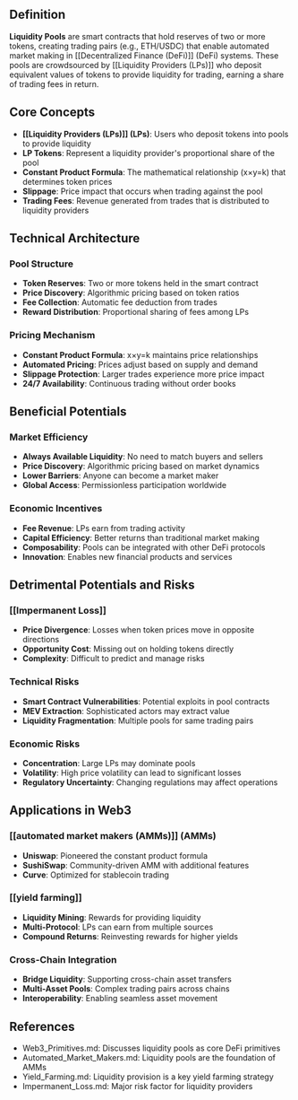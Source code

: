 
## Definition

**Liquidity Pools** are smart contracts that hold reserves of two or more tokens, creating trading pairs (e.g., ETH/USDC) that enable automated market making in [[Decentralized Finance (DeFi)]] (DeFi) systems. These pools are crowdsourced by [[Liquidity Providers (LPs)]] who deposit equivalent values of tokens to provide liquidity for trading, earning a share of trading fees in return.

## Core Concepts

- **[[Liquidity Providers (LPs)]] (LPs)**: Users who deposit tokens into pools to provide liquidity
- **LP Tokens**: Represent a liquidity provider's proportional share of the pool
- **Constant Product Formula**: The mathematical relationship (x×y=k) that determines token prices
- **Slippage**: Price impact that occurs when trading against the pool
- **Trading Fees**: Revenue generated from trades that is distributed to liquidity providers

## Technical Architecture

### Pool Structure
- **Token Reserves**: Two or more tokens held in the smart contract
- **Price Discovery**: Algorithmic pricing based on token ratios
- **Fee Collection**: Automatic fee deduction from trades
- **Reward Distribution**: Proportional sharing of fees among LPs

### Pricing Mechanism
- **Constant Product Formula**: x×y=k maintains price relationships
- **Automated Pricing**: Prices adjust based on supply and demand
- **Slippage Protection**: Larger trades experience more price impact
- **24/7 Availability**: Continuous trading without order books

## Beneficial Potentials

### Market Efficiency
- **Always Available Liquidity**: No need to match buyers and sellers
- **Price Discovery**: Algorithmic pricing based on market dynamics
- **Lower Barriers**: Anyone can become a market maker
- **Global Access**: Permissionless participation worldwide

### Economic Incentives
- **Fee Revenue**: LPs earn from trading activity
- **Capital Efficiency**: Better returns than traditional market making
- **Composability**: Pools can be integrated with other DeFi protocols
- **Innovation**: Enables new financial products and services

## Detrimental Potentials and Risks

### [[Impermanent Loss]]
- **Price Divergence**: Losses when token prices move in opposite directions
- **Opportunity Cost**: Missing out on holding tokens directly
- **Complexity**: Difficult to predict and manage risks

### Technical Risks
- **Smart Contract Vulnerabilities**: Potential exploits in pool contracts
- **MEV Extraction**: Sophisticated actors may extract value
- **Liquidity Fragmentation**: Multiple pools for same trading pairs

### Economic Risks
- **Concentration**: Large LPs may dominate pools
- **Volatility**: High price volatility can lead to significant losses
- **Regulatory Uncertainty**: Changing regulations may affect operations

## Applications in Web3

### [[automated market makers (AMMs)]] (AMMs)
- **Uniswap**: Pioneered the constant product formula
- **SushiSwap**: Community-driven AMM with additional features
- **Curve**: Optimized for stablecoin trading

### [[yield farming]]
- **Liquidity Mining**: Rewards for providing liquidity
- **Multi-Protocol**: LPs can earn from multiple sources
- **Compound Returns**: Reinvesting rewards for higher yields

### Cross-Chain Integration
- **Bridge Liquidity**: Supporting cross-chain asset transfers
- **Multi-Asset Pools**: Complex trading pairs across chains
- **Interoperability**: Enabling seamless asset movement

## References
- Web3_Primitives.md: Discusses liquidity pools as core DeFi primitives
- Automated_Market_Makers.md: Liquidity pools are the foundation of AMMs
- Yield_Farming.md: Liquidity provision is a key yield farming strategy
- Impermanent_Loss.md: Major risk factor for liquidity providers
